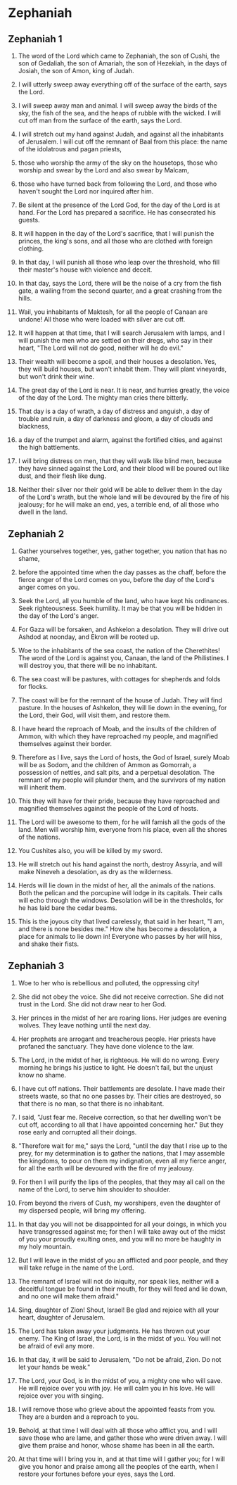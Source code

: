 # Zephaniah

## Zephaniah 1

1. The word of the Lord which came to Zephaniah, the son of Cushi, the son of Gedaliah, the son of Amariah, the son of Hezekiah, in the days of Josiah, the son of Amon, king of Judah.

2. I will utterly sweep away everything off of the surface of the earth, says the Lord.

3. I will sweep away man and animal. I will sweep away the birds of the sky, the fish of the sea, and the heaps of rubble with the wicked. I will cut off man from the surface of the earth, says the Lord.

4. I will stretch out my hand against Judah, and against all the inhabitants of Jerusalem. I will cut off the remnant of Baal from this place: the name of the idolatrous and pagan priests,

5. those who worship the army of the sky on the housetops, those who worship and swear by the Lord and also swear by Malcam,

6. those who have turned back from following the Lord, and those who haven't sought the Lord nor inquired after him.

7. Be silent at the presence of the Lord God, for the day of the Lord is at hand. For the Lord has prepared a sacrifice. He has consecrated his guests.

8. It will happen in the day of the Lord's sacrifice, that I will punish the princes, the king's sons, and all those who are clothed with foreign clothing.

9. In that day, I will punish all those who leap over the threshold, who fill their master's house with violence and deceit.

10. In that day, says the Lord, there will be the noise of a cry from the fish gate, a wailing from the second quarter, and a great crashing from the hills.

11. Wail, you inhabitants of Maktesh, for all the people of Canaan are undone! All those who were loaded with silver are cut off.

12. It will happen at that time, that I will search Jerusalem with lamps, and I will punish the men who are settled on their dregs, who say in their heart, "The Lord will not do good, neither will he do evil."

13. Their wealth will become a spoil, and their houses a desolation. Yes, they will build houses, but won't inhabit them. They will plant vineyards, but won't drink their wine.

14. The great day of the Lord is near. It is near, and hurries greatly, the voice of the day of the Lord. The mighty man cries there bitterly.

15. That day is a day of wrath, a day of distress and anguish, a day of trouble and ruin, a day of darkness and gloom, a day of clouds and blackness,

16. a day of the trumpet and alarm, against the fortified cities, and against the high battlements.

17. I will bring distress on men, that they will walk like blind men, because they have sinned against the Lord, and their blood will be poured out like dust, and their flesh like dung.

18. Neither their silver nor their gold will be able to deliver them in the day of the Lord's wrath, but the whole land will be devoured by the fire of his jealousy; for he will make an end, yes, a terrible end, of all those who dwell in the land.  

## Zephaniah 2

1. Gather yourselves together, yes, gather together, you nation that has no shame,

2. before the appointed time when the day passes as the chaff, before the fierce anger of the Lord comes on you, before the day of the Lord's anger comes on you.

3. Seek the Lord, all you humble of the land, who have kept his ordinances. Seek righteousness. Seek humility. It may be that you will be hidden in the day of the Lord's anger.

4. For Gaza will be forsaken, and Ashkelon a desolation. They will drive out Ashdod at noonday, and Ekron will be rooted up.

5. Woe to the inhabitants of the sea coast, the nation of the Cherethites! The word of the Lord is against you, Canaan, the land of the Philistines. I will destroy you, that there will be no inhabitant.

6. The sea coast will be pastures, with cottages for shepherds and folds for flocks.

7. The coast will be for the remnant of the house of Judah. They will find pasture. In the houses of Ashkelon, they will lie down in the evening, for the Lord, their God, will visit them, and restore them.

8. I have heard the reproach of Moab, and the insults of the children of Ammon, with which they have reproached my people, and magnified themselves against their border.

9. Therefore as I live, says the Lord of hosts, the God of Israel, surely Moab will be as Sodom, and the children of Ammon as Gomorrah, a possession of nettles, and salt pits, and a perpetual desolation. The remnant of my people will plunder them, and the survivors of my nation will inherit them.

10. This they will have for their pride, because they have reproached and magnified themselves against the people of the Lord of hosts.

11. The Lord will be awesome to them, for he will famish all the gods of the land. Men will worship him, everyone from his place, even all the shores of the nations.

12. You Cushites also, you will be killed by my sword.

13. He will stretch out his hand against the north, destroy Assyria, and will make Nineveh a desolation, as dry as the wilderness.

14. Herds will lie down in the midst of her, all the animals of the nations. Both the pelican and the porcupine will lodge in its capitals. Their calls will echo through the windows. Desolation will be in the thresholds, for he has laid bare the cedar beams.

15. This is the joyous city that lived carelessly, that said in her heart, "I am, and there is none besides me." How she has become a desolation, a place for animals to lie down in! Everyone who passes by her will hiss, and shake their fists.  

## Zephaniah 3

1. Woe to her who is rebellious and polluted, the oppressing city!

2. She did not obey the voice. She did not receive correction. She did not trust in the Lord. She did not draw near to her God.

3. Her princes in the midst of her are roaring lions. Her judges are evening wolves. They leave nothing until the next day.

4. Her prophets are arrogant and treacherous people. Her priests have profaned the sanctuary. They have done violence to the law.

5. The Lord, in the midst of her, is righteous. He will do no wrong. Every morning he brings his justice to light. He doesn't fail, but the unjust know no shame.

6. I have cut off nations. Their battlements are desolate. I have made their streets waste, so that no one passes by. Their cities are destroyed, so that there is no man, so that there is no inhabitant.

7. I said, "Just fear me. Receive correction, so that her dwelling won't be cut off, according to all that I have appointed concerning her." But they rose early and corrupted all their doings.

8. "Therefore wait for me," says the Lord, "until the day that I rise up to the prey, for my determination is to gather the nations, that I may assemble the kingdoms, to pour on them my indignation, even all my fierce anger, for all the earth will be devoured with the fire of my jealousy.

9. For then I will purify the lips of the peoples, that they may all call on the name of the Lord, to serve him shoulder to shoulder.

10. From beyond the rivers of Cush, my worshipers, even the daughter of my dispersed people, will bring my offering.

11. In that day you will not be disappointed for all your doings, in which you have transgressed against me; for then I will take away out of the midst of you your proudly exulting ones, and you will no more be haughty in my holy mountain.

12. But I will leave in the midst of you an afflicted and poor people, and they will take refuge in the name of the Lord.

13. The remnant of Israel will not do iniquity, nor speak lies, neither will a deceitful tongue be found in their mouth, for they will feed and lie down, and no one will make them afraid." 

14. Sing, daughter of Zion! Shout, Israel! Be glad and rejoice with all your heart, daughter of Jerusalem.

15. The Lord has taken away your judgments. He has thrown out your enemy. The King of Israel, the Lord, is in the midst of you. You will not be afraid of evil any more.

16. In that day, it will be said to Jerusalem, "Do not be afraid, Zion. Do not let your hands be weak."

17. The Lord, your God, is in the midst of you, a mighty one who will save. He will rejoice over you with joy. He will calm you in his love. He will rejoice over you with singing.

18. I will remove those who grieve about the appointed feasts from you. They are a burden and a reproach to you.

19. Behold, at that time I will deal with all those who afflict you, and I will save those who are lame, and gather those who were driven away. I will give them praise and honor, whose shame has been in all the earth.

20. At that time will I bring you in, and at that time will I gather you; for I will give you honor and praise among all the peoples of the earth, when I restore your fortunes before your eyes, says the Lord.   